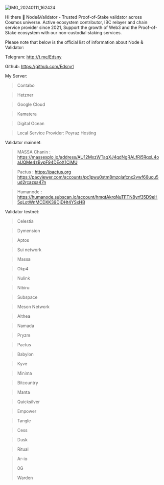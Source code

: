 
![IMG_20240111_162424](https://github.com/Edsny1/Edsny1/assets/98622870/276b7703-4601-4799-9e4f-e27849be39f2)




Hi there 👋
Node&Validator - Trusted Proof-of-Stake validator across Cosmos universe. Active ecosystem contributor, IBC relayer and chain service provider since 2021, Support the growth of Web3 and the Proof-of-Stake ecosystem with our non-custodial staking services.

Please note that below is the official list of information about Node & Validator:


Telegram: http://t.me/Edsny

Github: https://github.com/Edsny1

My Server:
> Contabo

> Hetzner

> Google Cloud

> Kamatera

> Digital Ocean

> Local Service Provider: Poyraz Hosting

Validator mainnet:

> MASSA Chanin : https://massexplo.io/address/AU12MxzWTaqXJ4qdNgRALfRi5RqxL4oaUQMe4zBvpF94DEoX1CiMU

> Pactus       : https://pactus.org     https://pacviewer.com/accounts/pc1pwu0stm8mzqlafcnx2vwf66ucu5ud2rcazsa47n

> Humanode     : https://humanode.subscan.io/account/hmqtAkrqNuTFTN8yrf35D9eH5qLotWnMCDXK39DjDHt4YSxHB
>
> 

Validator testnet:

> Celestia

> Dymension
 
> Aptos

> Sui network

> Massa

> Okp4

> Nulink

> Nibiru

> Subspace

> Meson Network

> Althea

> Namada

> Pryzm

> Pactus

> Babylon

> Kyve

> Minima

> Bitcountry

> Manta

> Quicksilver

> Empower

> Tangle

> Cess

> Dusk

> Ritual

> Ar-io
>
> 0G
>
> Warden

